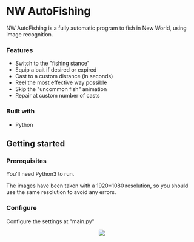 # NW AutoFishing

NW AutoFishing is a fully automatic program to fish in New World, using image recognition.

### Features

- Switch to the "fishing stance"
- Equip a bait if desired or expired
- Cast to a custom distance (in seconds)
- Reel the most effective way possible
- Skip the "uncommon fish" animation
- Repair at custom number of casts

### Built with

- Python

## Getting started

### Prerequisites

You'll need Python3 to run.

The images have been taken with a 1920*1080 resolution, so you should use the same resolution to avoid any errors.

### Configure

Configure the settings at "main.py"
<div align="center">
  <kbd>
    <img src="https://i.imgur.com/uB9PsVS.png" />
  </kbd>
</div>